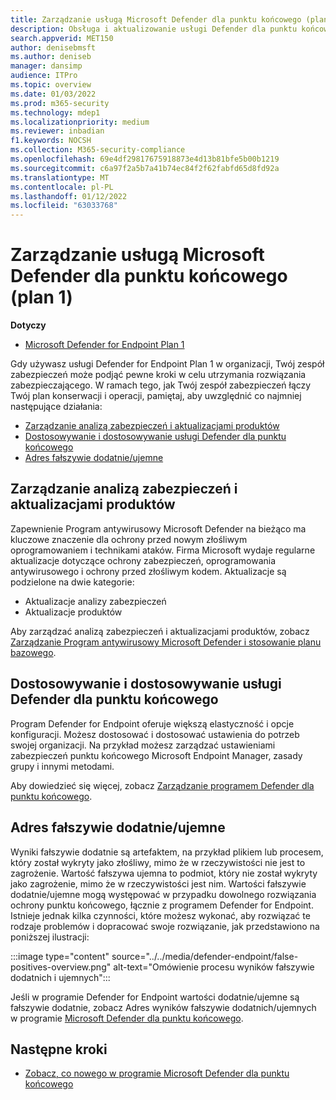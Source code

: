 ```yaml
---
title: Zarządzanie usługą Microsoft Defender dla punktu końcowego (plan 1)
description: Obsługa i aktualizowanie usługi Defender dla punktu końcowego (plan 1). Zarządzaj ustawieniami, otrzymuj aktualizacje i wyadresuj wartości fałszywie dodatnie/ujemne.
search.appverid: MET150
author: denisebmsft
ms.author: deniseb
manager: dansimp
audience: ITPro
ms.topic: overview
ms.date: 01/03/2022
ms.prod: m365-security
ms.technology: mdep1
ms.localizationpriority: medium
ms.reviewer: inbadian
f1.keywords: NOCSH
ms.collection: M365-security-compliance
ms.openlocfilehash: 69e4df29817675918873e4d13b81bfe5b00b1219
ms.sourcegitcommit: c6a97f2a5b7a41b74ec84f2f62fabfd65d8fd92a
ms.translationtype: MT
ms.contentlocale: pl-PL
ms.lasthandoff: 01/12/2022
ms.locfileid: "63033768"
---
```

# <a name="manage-microsoft-defender-for-endpoint-plan-1"></a>Zarządzanie usługą Microsoft Defender dla punktu końcowego (plan 1)

**Dotyczy**
- [Microsoft Defender for Endpoint Plan 1](https://go.microsoft.com/fwlink/p/?linkid=2154037)

Gdy używasz usługi Defender for Endpoint Plan 1 w organizacji, Twój zespół zabezpieczeń może podjąć pewne kroki w celu utrzymania rozwiązania zabezpieczającego. W ramach tego, jak Twój zespół zabezpieczeń łączy Twój plan konserwacji i operacji, pamiętaj, aby uwzględnić co najmniej następujące działania:

- [Zarządzanie analizą zabezpieczeń i aktualizacjami produktów](#manage-security-intelligence-and-product-updates)
- [Dostosowywanie i dostosowywanie usługi Defender dla punktu końcowego](#fine-tune-and-adjust-defender-for-endpoint)
- [Adres fałszywie dodatnie/ujemne](#address-false-positivesnegatives)

## <a name="manage-security-intelligence-and-product-updates"></a>Zarządzanie analizą zabezpieczeń i aktualizacjami produktów

Zapewnienie Program antywirusowy Microsoft Defender na bieżąco ma kluczowe znaczenie dla ochrony przed nowym złośliwym oprogramowaniem i technikami ataków. Firma Microsoft wydaje regularne aktualizacje dotyczące ochrony zabezpieczeń, oprogramowania antywirusowego i ochrony przed złośliwym kodem. Aktualizacje są podzielone na dwie kategorie: 

- Aktualizacje analizy zabezpieczeń
- Aktualizacje produktów 

Aby zarządzać analizą zabezpieczeń i aktualizacjami produktów, zobacz [Zarządzanie Program antywirusowy Microsoft Defender i stosowanie planu bazowego](manage-updates-baselines-microsoft-defender-antivirus.md).

## <a name="fine-tune-and-adjust-defender-for-endpoint"></a>Dostosowywanie i dostosowywanie usługi Defender dla punktu końcowego

Program Defender for Endpoint oferuje większą elastyczność i opcje konfiguracji. Możesz dostosować i dostosować ustawienia do potrzeb swojej organizacji. Na przykład możesz zarządzać ustawieniami zabezpieczeń punktu końcowego Microsoft Endpoint Manager, zasady grupy i innymi metodami. 

Aby dowiedzieć się więcej, zobacz [Zarządzanie programem Defender dla punktu końcowego](manage-mde-post-migration.md).

## <a name="address-false-positivesnegatives"></a>Adres fałszywie dodatnie/ujemne

Wyniki fałszywie dodatnie są artefaktem, na przykład plikiem lub procesem, który został wykryty jako złośliwy, mimo że w rzeczywistości nie jest to zagrożenie. Wartość fałszywa ujemna to podmiot, który nie został wykryty jako zagrożenie, mimo że w rzeczywistości jest nim. Wartości fałszywie dodatnie/ujemne mogą występować w przypadku dowolnego rozwiązania ochrony punktu końcowego, łącznie z programem Defender for Endpoint. Istnieje jednak kilka czynności, które możesz wykonać, aby rozwiązać te rodzaje problemów i dopracować swoje rozwiązanie, jak przedstawiono na poniższej ilustracji:

:::image type="content" source="../../media/defender-endpoint/false-positives-overview.png" alt-text="Omówienie procesu wyników fałszywie dodatnich i ujemnych":::

Jeśli w programie Defender for Endpoint wartości dodatnie/ujemne są fałszywie dodatnie, zobacz Adres wyników fałszywie dodatnich/ujemnych w programie [Microsoft Defender dla punktu końcowego](defender-endpoint-false-positives-negatives.md).

## <a name="next-steps"></a>Następne kroki

- [Zobacz, co nowego w programie Microsoft Defender dla punktu końcowego](whats-new-in-microsoft-defender-endpoint.md)